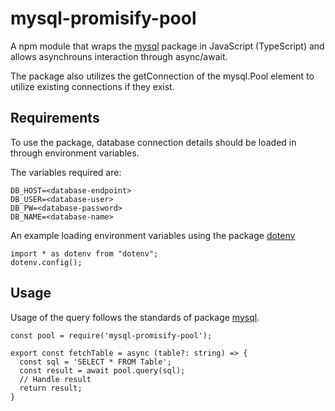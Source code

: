 # mysql-promisify-pool
A npm module that wraps the [mysql](https://www.npmjs.com/package/mysql) package in JavaScript (TypeScript) and allows asynchrouns interaction through async/await.

The package also utilizes the getConnection of the mysql.Pool element to utilize existing connections if they exist.

## Requirements

To use the package, database connection details should be loaded in through environment variables.

The variables required are: 

```
DB_HOST=<database-endpoint>
DB_USER=<database-user>
DB_PW=<database-password>
DB_NAME=<database-name>
```

An example loading environment variables using the package [dotenv](https://www.npmjs.com/package/dotenv)

```
import * as dotenv from "dotenv";
dotenv.config(); 

```

## Usage

Usage of the query follows the standards of package [mysql](https://www.npmjs.com/package/mysql).

```
const pool = require('mysql-promisify-pool');

export const fetchTable = async (table?: string) => {
  const sql = 'SELECT * FROM Table';
  const result = await pool.query(sql);
  // Handle result
  return result;
}
```


